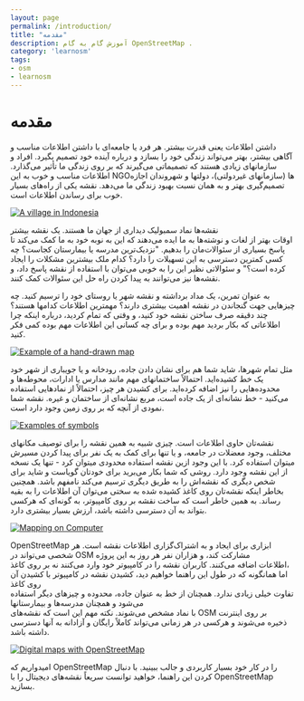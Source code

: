 ```yaml
---
layout: page
permalink: /introduction/
title: "مقدمه"
description: آموزش گام به گام OpenStreetMap .
category: 'learnosm'
tags:
- osm
- learnosm
---
```


# مقدمه
<p>داشتن اطلاعات یعنی قدرت بیشتر. هر فرد یا جامعه‌ای با داشتن اطلاعات مناسب و
آگاهی بیشتر، بهتر می‌تواند
زندگی خود را بسازد و درباره‌ آینده خود تصمیم بگیرد. افراد و سازمانهای زیادی هستند که
تصمیماتی می‌گیرند که بر روی زندگی ما تأثیر می‌گذارد. اطلاعات مناسب و خوب
به این NGOها (سازمانهای غیردولتی)، دولتها و شهروندان اجازه تصمیم‌گیری بهتر
و به همان نسبت بهبود زندگی ما می‌دهد. نقشه یکی از راه‌های بسیار خوب
برای رساندن اطلاعات است.</p>
<p><a target="_blank" rel="noopener noreferrer" href="https://learnosm.org/images/beginner/village-in-indonesia.png"><img src="https://learnosm.org/images/beginner/village-in-indonesia.png" alt="A village in Indonesia" style="max-width:100%;"></a></p>
<p>نقشه‌ها نماد سمبولیک دیداری از جهان ما هستند. یک نقشه‌ بیشتر<br>
اوقات بهتر از لغات و نوشته‌ها به ما ایده می‌دهند که این به نوبه خود به ما کمک می‌کند تا پاسخ
بسیاری از سئوالات‌مان را بدهیم. "نزدیک‌ترین مدرسه یا بیمارستان کجاست؟ چه کسی
کمترین دسترسی به این تسهیلات را دارد؟ کدام ملک بیشترین
مشکلات را ایجاد کرده است؟" و سئوالاتی نظیر این را به خوبی می‌توان با استفاده از نقشه پاسخ داد،
و نقشه‌ها نیز می‌توانند به پیدا کردن راه حل این سئوالات کمک کنند.</p>
<p>به عنوان تمرین، یک مداد برداشته و نقشه شهر یا روستای خود را ترسیم کنید. چه چیزهایی
جهت گنجاندن در نقشه اهمیت بیشتری دارند؟ مهمترین
اطلاعات کدامها هستند؟ چند دقیقه صرف ساختن نقشه خود کنید، و وقتی که
تمام کردید، درباره اینکه چرا اطلاعاتی که بکار بردید مهم بوده و
برای چه کسانی این اطلاعات مهم بوده کمی فکر کنید.</p>
<p><a target="_blank" rel="noopener noreferrer" href="https://learnosm.org/images/beginner/hand-drawn-map.png"><img src="https://learnosm.org/images/beginner/hand-drawn-map.png" alt="Example of a hand-drawn map" style="max-width:100%;"></a></p>
<p>مثل تمام شهرها، شاید شما هم برای نشان دادن جاده، رودخانه و یا جویباری از شهر خود یک خط
کشیده‌اید. احتمالاً ساختمانهای مهم مانند مدارس یا ادارات،
محوطه‌ها و محدوده‌هایی را نیز اضافه کرده‌اید. برای کشیدن هر چیز،
احتمالاً از نمادهایی استفاده می‌کنید - خط نشانه‌ای از یک جاده است، مربع
نشانه‌ای از ساختمان و غیره. نقشه شما نمودی از
آنچه که بر روی زمین وجود دارد است.</p>
<p><a target="_blank" rel="noopener noreferrer" href="https://learnosm.org/images/beginner/examples-of-symbols.png"><img src="https://learnosm.org/images/beginner/examples-of-symbols.png" alt="Examples of symbols" style="max-width:100%;"></a></p>
<p>نقشه‌تان حاوی اطلاعات است. چیزی شبیه به همین نقشه را برای توصیف
مکانهای مختلف، وجود معضلات در جامعه،
و یا تنها برای کمک به یک نفر برای پیدا کردن مسیرش میتوان استفاده کرد. با این وجود
ازین نقشه استفاده محدودی میتوان کرد - تنها یک نسخه از این نقشه وجود دارد.
روشی که شما بکار می‌برید برای خودتان گویاست و شاید برای شخص دیگری
که نقشه‌اش را به طریق دیگری ترسیم می‌کند نامفهم باشد. همچنین بخاطر اینکه نقشه‌تان
روی کاغذ کشیده شده به سختی می‌توان آن اطلاعات را به بقیه رساند.
به همین خاطر است که ساخت نقشه بر روی کامپیوتر، به گونه‌ای که هرکسی بتواند به آن
دسترسی داشته باشد، ارزش بسیار بیشتری دارد.</p>
<p><a target="_blank" rel="noopener noreferrer" href="https://learnosm.org/images/beginner/mapping-on-computer.png"><img src="https://learnosm.org/images/beginner/mapping-on-computer.png" alt="Mapping on Computer" style="max-width:100%;"></a></p>
<p>OpenStreetMap ابزاری برای ایجاد و به اشتراک‌گزاری اطلاعات نقشه است.
هر شخصی می‌تواند در OSM مشارکت کند، و هزاران نفر هر روز به این پروژه<br>
اطلاعات اضافه می‌کنند. کاربران نقشه را در کامپیوتر خود وارد می‌کنند نه بر روی کاغذ،<br>
اما همانگونه که در طول این راهنما خواهیم دید، کشیدن نقشه در کامپیوتر با کشیدن آن روی کاغذ<br>
تفاوت خیلی زیادی ندارد. همچنان از خط به عنوان جاده،
محدوده و چیزهای دیگر استفاده می‌شود و همچنان مدرسه‌ها و بیمارستانها<br>
با نماد مشخص می‌شوند. نکته مهم این است که نقشه‌های OSM بر روی اینترنت<br>
ذخیره می‌شوند و هرکسی در هر زمانی می‌تواند کاملاً رایگان و آزادانه به آنها دسترسی داشته باشد.</p>
<p><a target="_blank" rel="noopener noreferrer" href="https://learnosm.org/images/beginner/digital-maps-with-osm.png"><img src="https://learnosm.org/images/beginner/digital-maps-with-osm.png" alt="Digital maps with OpenStreetMap" style="max-width:100%;"></a></p>
<p>امیدواریم که OpenStreetMap را در کار خود بسیار کاربردی و جالب
ببینید. با دنبال کردن این راهنما، خواهید توانست سریعاً
نقشه‌های دیجیتال را با OpenStreetMap بسازید.</p>
